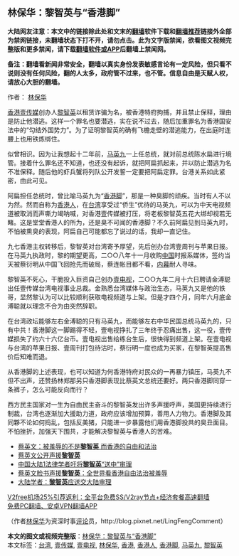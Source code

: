  <h2>林保华：黎智英与“香港脚”</h2> <p class="notice"><b>大陆网友注意：本文中的链接除此处和文末的<a href="https://github.com/bannedbook/fanqiang" >翻墙</a>软件下载和<a href="https://github.com/killgcd/justmysocks/blob/master/README.md">翻墙推荐</a>链接外全部为禁网链接，未翻墙状态下打不开，请勿点击。此为文字版禁闻，欲看图文视频完整版和更多禁闻，请下载<a href="https://github.com/bannedbook/fanqiang">翻墙软件或APP</a>后翻墙上禁闻网。</p><p>备注：翻墙看新闻非常安全，翻墙以真实身份发表敏感言论有一定风险，但只看不说则没有任何风险，翻的人太多，政府管不过来，也不管。信息自由是天赋人权，请放心大胆的翻墙。</b></p>  <div class="entry"> <p>作者： <span class='wp_keywordlink'><a href="https://www.bannedbook.org/forum10/topic383.html" title="林保华" target="_blank">林保华</a></span></p> <p><a href="https://www.bannedbook.org/bnews/tag/%e9%a6%99%e6%b8%af/" class="st_tag internal_tag" rel="tag" title="标签 香港 下的日志">香港</a><a href="https://www.bannedbook.org/bnews/tag/%E5%A3%B9%E4%BC%A0%E5%AA%92/" class="st_tag internal_tag" rel="tag" title="标签 壹传媒 下的日志">壹传媒</a>创办人<a href="https://www.bannedbook.org/bnews/tag/%e9%bb%8e%e6%99%ba%e8%8b%b1/" class="st_tag internal_tag" rel="tag" title="标签 黎智英 下的日志">黎智英</a>以租赁诈骗为名，被香港特府拘捕，并且禁止保释，理由是防止他潜逃。这样一个罪名也要潜逃，实在说不过去，随后加重罪名为香港国安法中的“勾结外国势力”。为了证明黎智英的确有飞檐走壁的潜逃能力，在出庭时连腰上也用铁炼绑住。</p> <p>似曾相识。因为让我想起十二年前，<a href="https://www.bannedbook.org/bnews/tag/%e9%a9%ac%e8%8b%b1%e4%b9%9d/" class="st_tag internal_tag" rel="tag" title="标签 马英九 下的日志">马英九</a>一上任总统，就对前总统陈水扁进行境管。接着什么罪名还不知道，也还没有起诉，就把阿扁抓起来，并以防止潜逃为名不准保释。随后他的虾兵蟹将列队公开发誓一定要把阿扁定罪。台港关系如此紧密，由此可见。</p>  <p>阿扁担任总统时，曾比喻马英九为“<a href="https://www.bannedbook.org/bnews/tag/%E9%A6%99%E6%B8%AF%E8%84%9A/" class="st_tag internal_tag" rel="tag" title="标签 香港脚 下的日志">香港脚</a>”，那是一种臭脚的顽疾。当时有人不以为然。然而自称为<a href="https://www.bannedbook.org/bnews/tag/%E9%A6%99%E6%B8%AF%E4%BA%BA/" class="st_tag internal_tag" rel="tag" title="标签 香港人 下的日志">香港人</a>，在<a href="https://www.bannedbook.org/bnews/tag/%e5%8f%b0%e6%b9%be/" class="st_tag internal_tag" rel="tag" title="标签 台湾 下的日志">台湾</a>享受过“侨生”优待的马英九，可以为中天电视频道被取消而声嘶力竭呐喊，对香港壹传媒被打压，将老板黎智英五花大绑却视若无睹。这是堂堂香港人的所为，还是臭不可闻的香港脚？不久前阿扁见到马英九时，不怕被熏臭的表现，阿扁自己可能都忘了说过的话，我却一直记住。</p> <p>九七香港主权转移后，黎智英对台湾寄予厚望，先后创办台湾壹周刊与苹果日报。在马英九执政时，黎的期望更高，二○○八年十一月收购<span class='wp_keywordlink_affiliate'><a href="https://www.bannedbook.org/" title="中国" target="_blank">中国</a></span>时报系媒体，签约当天被蔡衍明从中国飞回抢先而破局，蔡连帐目都不看，<span class='wp_keywordlink_affiliate'><a href="https://www.bannedbook.org/bnews/ccpdope/" title="中共高层内幕" target="_blank">内幕</a></span>耐人寻味。</p> <p>黎智英不死心，干脆投入巨资自己创办<a href="https://www.bannedbook.org/bnews/tag/%e5%a3%b9%e7%94%b5%e8%a7%86/" class="st_tag internal_tag" rel="tag" title="标签 壹电视 下的日志">壹电视</a>，二○○九年二月十六日聘请金溥聪出任壹传媒台湾电视事业总裁。金熟悉台湾媒体与政治生态，马英九又是他的铁哥，显然黎认为可以比较顺利获取电视频道与上架。但是才四个月，同年六月底金溥聪就以理念不合为由突然辞职。</p>  <p>在台湾政坛能够左右金溥聪的只有马英九，而能够左右中华民国总统马英九的，只有中共！香港脚这一脚踢得不轻，壹电视挣扎了三年终于忍痛出售，这一役，壹传媒损失了约六十六亿台币。壹电视出售给练台生后，很快得到频道上架。在壹电视与台湾的苹果日报、壹周刊打包待沽时，蔡衍明一度也成为买家，在黎智英提高售价后知难而退。</p> <p>从香港脚的上述表现，也可以知道为何香港特府对民众的一再暴力镇压，马英九不但不出声，还赞扬林郑那另只香港脚表现比蔡英文总统还要好。两只香港脚同穿一条裤子，怎么可能反向而行？</p> <p>西方民主国家对一生为自由民主奋斗的黎智英发出许多声援呼声，美国更持续进行制裁，台湾也逐渐加大援助力道，政府应该增加预算，善用人力物力。香港脚及其同夥不论如何捣乱，包括反美猪，只能进一步暴露他们用香港脚投共的臭丑面目。不怕挫折，加强天下围共，才能解决黎智英与香港人的苦难。</p>  <ul class='op-related-articles' title='相关阅读'> <li><a href='https://www.bannedbook.org/bnews/comments/20201217/1449409.html' target='_blank'>蔡英文：被羞辱的不是<b>黎智英</b> 而香港的自由和法治</a></li> <li><a href='https://www.bannedbook.org/bnews/baitai/20201217/1449287.html' target='_blank'>蔡英文公开声援<b>黎智英</b></a></li> <li><a href='https://www.bannedbook.org/bnews/cnnews/hknews/20201216/1449184.html' target='_blank'>中国大陆1法律学者吁将<b>黎智英</b>“送中”审理</a></li> <li><a href='https://www.bannedbook.org/bnews/ssgc/20201216/1449179.html' target='_blank'>蔡英文脸书声援<b>黎智英</b>：全世界看香港自由法治被羞辱</a></li> <li><a href='https://www.bannedbook.org/bnews/baitai/20201216/1449082.html' target='_blank'>大陆学者：<b>黎智英</b>应送交大陆审理</a></li> </ul> <p class="texttj"> <a href="https://www.bannedbook.org/forum23/topic22702.html" target="_blank">V2free机场25%引荐返利：全平台免费SS/V2ray节点+经济套餐高速翻墙</a><br/> <a href="https://github.com/bannedbook/fanqiang/wiki/%E7%A6%81%E9%97%BB%E7%BD%91%E5%AE%89%E5%8D%93%E7%BF%BB%E5%A2%99%E6%96%B0%E9%97%BBAPP" target="_blank">免费PC翻墙、安卓VPN翻墙APP</a></p><p>（作者<a href="https://www.bannedbook.org/bnews/tag/%e6%9e%97%e4%bf%9d%e5%8d%8e/" class="st_tag internal_tag" rel="tag" title="标签 林保华 下的日志">林保华</a>为资深时事<span class='wp_keywordlink_affiliate'><a href="https://www.bannedbook.org/bnews/comments/" title="新闻评论" target="_blank">评论</a></span>员，http://blog.pixnet.net/LingFengComment）</p><a name='sharetosocial'></a>       <div><b>本文的图文或视频完整版</b>：<a href='https://www.bannedbook.org/bnews/comments/20201217/1449504.html'>林保华：黎智英与“香港脚”</a></div>  </div><!--END ENTRY--> <div class="postfooter"> <div>本文标签：<a href="https://www.bannedbook.org/bnews/tag/%e5%8f%b0%e6%b9%be/" rel="tag">台湾</a>, <a href="https://www.bannedbook.org/bnews/tag/%E5%A3%B9%E4%BC%A0%E5%AA%92/" rel="tag">壹传媒</a>, <a href="https://www.bannedbook.org/bnews/tag/%e5%a3%b9%e7%94%b5%e8%a7%86/" rel="tag">壹电视</a>, <a href="https://www.bannedbook.org/bnews/tag/%e6%9e%97%e4%bf%9d%e5%8d%8e/" rel="tag">林保华</a>, <a href="https://www.bannedbook.org/bnews/tag/%e9%a6%99%e6%b8%af/" rel="tag">香港</a>, <a href="https://www.bannedbook.org/bnews/tag/%E9%A6%99%E6%B8%AF%E4%BA%BA/" rel="tag">香港人</a>, <a href="https://www.bannedbook.org/bnews/tag/%E9%A6%99%E6%B8%AF%E8%84%9A/" rel="tag">香港脚</a>, <a href="https://www.bannedbook.org/bnews/tag/%e9%a9%ac%e8%8b%b1%e4%b9%9d/" rel="tag">马英九</a>, <a href="https://www.bannedbook.org/bnews/tag/%e9%bb%8e%e6%99%ba%e8%8b%b1/" rel="tag">黎智英</a></div>  </div><!--END POSTFOOTER--> 